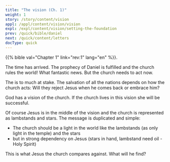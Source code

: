 ```yaml
---
title: "The vision (Ch. 1)"
weight: 1
story: /story/content/vision
appl: /appl/content/vision/vision
expl: /expl/content/vision/setting-the-foundation
prev: /quick/bible/daniel
next: /quick/content/letters
docType: quick
---
```


{{% bible val="Chapter 1" link="rev:1" lang="en" %}}.

The time has arrived. The prophecy of Daniel is fulfilled and the church rules the world! What fantastic news. But the church needs to act now.

The is to much at stake. The salvation of all the nations depends on how the church acts: Will they reject Jesus when he comes back or embrace him?

God has a vision of the church. If the church lives in this vision she will be successful.

Of course Jesus is in the middle of the vision and the church is represented as lambstands and stars. The message is duplicated and simple:
- The church should be a light in the world like the lambstands (as only light in the temple) and the stars
- but in strong dependency on Jesus (stars in hand, lambstand need oil - Holy Spirit)

This is what Jesus the church compares against. What will he find?